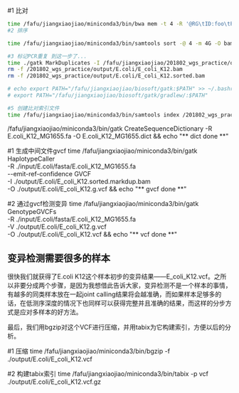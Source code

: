 
#1 比对
```bash
time /fafu/jiangxiaojiao/miniconda3/bin/bwa mem -t 4 -R '@RG\tID:foo\tPL:illumina\tSM:E.coli_K12' /fafu/jiangxiaojiao/201802_wgs_practice/input/E.coli/fasta/E.coli_K12_MG1655.fa /fafu/jiangxiaojiao/201802_wgs_practice/input/E.coli/fastq/SRR1770413_1.fastq.gz /fafu/jiangxiaojiao//201802_wgs_practice/input/E.coli/fastq/SRR1770413_2.fastq.gz | /fafu/jiangxiaojiao/miniconda3/bin/samtools view -Sb - > /fafu/jiangxiaojiao/201802_wgs_practice/output/E.coli/E_coli_K12.bam && echo "** bwa mapping done **"
#2 排序

time /fafu/jiangxiaojiao/miniconda3/bin/samtools sort -@ 4 -m 4G -O bam -o  /fafu/jiangxiaojiao/201802_wgs_practice/output/E.coli/E_coli_K12.sorted.bam  /fafu/jiangxiaojiao/201802_wgs_practice/output/E.coli/E_coli_K12.bam && echo "** BAM sort done"rm -f  /fafu/jiangxiaojiao/201802_wgs_practice/output/E.coli/E_coli_K12.bam

#3 标记PCR重复 到这一步了...
time ./gatk MarkDuplicates -I /fafu/jiangxiaojiao/201802_wgs_practice/output/E.coli/E_coli_K12.sorted.bam -O /fafu/jiangxiaojiao/201802_wgs_practice/output/E.coli/E_coli_K12.sorted.markdup.bam -M /fafu/jiangxiaojiao/201802_wgs_practice/output/E.coli/E_coli_K12.sorted.markdup_metrics.txt && echo "** markdup done **"#4 删除不必要文件(可选)
rm -f /201802_wgs_practice/output/E.coli/E_coli_K12.bam
rm -f /201802_wgs_practice/output/E.coli/E_coli_K12.sorted.bam

# echo export PATH="/fafu/jiangxiaojiao/biosoft/gatk:$PATH" >> ~/.bashrc
# export PATH="/fafu/jiangxiaojiao/biosoft/gatk/gradlew/:$PATH"

#5 创建比对索引文件
time /fafu/jiangxiaojiao/miniconda3/bin/samtools index /201802_wgs_practice/output/E.coli/E_coli_K12.sorted.markdup.bam && echo "** index done **"
```

<!-- #6 变异检测 -->
/fafu/jiangxiaojiao/miniconda3/bin/gatk CreateSequenceDictionary -R E.coli_K12_MG1655.fa -O E.coli_K12_MG1655.dict && echo "** dict done **"
<!-- 大概也得休息一下。。。 -->

#1 生成中间文件gvcf
time /fafu/jiangxiaojiao/miniconda3/bin/gatk HaplotypeCaller \
 -R ./input/E.coli/fasta/E.coli_K12_MG1655.fa \
 --emit-ref-confidence GVCF \
 -I ./output/E.coli/E_coli_K12.sorted.markdup.bam \
 -O ./output/E.coli/E_coli_K12.g.vcf && echo "** gvcf done **"

#2 通过gvcf检测变异
time /fafu/jiangxiaojiao/miniconda3/bin/gatk GenotypeGVCFs \
 -R ./input/E.coli/fasta/E.coli_K12_MG1655.fa \
 -V ./output/E.coli/E_coli_K12.g.vcf \
 -O ./output/E.coli/E_coli_K12.vcf && echo "** vcf done **"

## 变异检测需要很多的样本

很快我们就获得了E.coli K12这个样本初步的变异结果——E_coli_K12.vcf。之所以非要分成两个步骤，是因为我想借此告诉大家，变异检测不是一个样本的事情，有越多的同类样本放在一起joint calling结果将会越准确，而如果样本足够多的话，在低测序深度的情况下也同样可以获得完整并且准确的结果，而这样的分步方式是应对多样本的好方法。

最后，我们用bgzip对这个VCF进行压缩，并用tabix为它构建索引，方便以后的分析。

#1 压缩 
time /fafu/jiangxiaojiao/miniconda3/bin/bgzip -f ./output/E.coli/E_coli_K12.vcf

#2 构建tabix索引
time /fafu/jiangxiaojiao/miniconda3/bin/tabix -p vcf ./output/E.coli/E_coli_K12.vcf.gz
